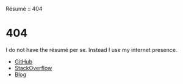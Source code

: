 Résumé :: 404

# 404

I do not have the résumé per se. Instead I use my internet presence.

* [GitHub](https://github.com/am-kantox)
* [StackOverflow](https://stackoverflow.com/users/2035262/aleksei-matiushkin)
* [Blog](https://rocket-science.ru)